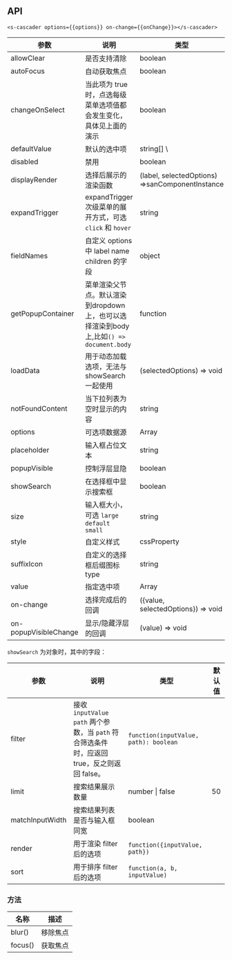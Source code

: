 ## API

```
<s-cascader options={{options}} on-change={{onChange}}></s-cascader>
```

| 参数                  | 说明                                                                                   | 类型                                            | 默认值                                                     |
| ---                   | ---                                                                                    | ---                                             | ---                                                        |
| allowClear            | 是否支持清除                                                                           | boolean                                         | true                                                       |
| autoFocus             | 自动获取焦点                                                                           | boolean                                         | false                                                      |
| changeOnSelect        | 当此项为 true 时，点选每级菜单选项值都会发生变化，具体见上面的演示                     | boolean                                         | false                                                      |
| defaultValue          | 默认的选中项                                                                           | string[] \                                      | Array                                                      | - |
| disabled              | 禁用                                                                                   | boolean                                         | false                                                      |
| displayRender         | 选择后展示的渲染函数                                                                   | (label, selectedOptions) =>sanComponentInstance | `label => label.join(' / ')`                               |
| expandTrigger         | expandTrigger 次级菜单的展开方式，可选 `click` 和 `hover`                              | string                                          | 'click'                                                    |
| fieldNames            | 自定义 options 中 label name children 的字段                                           | object                                          | `{ label: 'label', value: 'value', children: 'children' }` |
| getPopupContainer     | 菜单渲染父节点。默认渲染到dropdown上，也可以选择渲染到body上,比如`() => document.body` | function                                        | -                                                          |
| loadData              | 用于动态加载选项，无法与 showSearch 一起使用                                           | (selectedOptions) => void                       | -                                                          |
| notFoundContent       | 当下拉列表为空时显示的内容                                                             | string                                          | 'Not Found'                                                |
| options               | 可选项数据源                                                                           | Array                                           | -                                                          |
| placeholder           | 输入框占位文本                                                                         | string                                          | -                                                          |
| popupVisible          | 控制浮层显隐                                                                           | boolean                                         | -                                                          |
| showSearch            | 在选择框中显示搜索框                                                                   | boolean                                         | false                                                      |
| size                  | 输入框大小，可选 `large`<br> `default`<br> `small`                                     | string                                          | default                                                    |
| style                 | 自定义样式                                                                             | cssProperty                                     | -                                                          |
| suffixIcon            | 自定义的选择框后缀图标type                                                             | string                                          | -                                                          |
| value                 | 指定选中项                                                                             | Array                                           | -                                                          |
| on-change             | 选择完成后的回调                                                                       | ({value, selectedOptions}) => void                                                |                           -                                 |
| on-popupVisibleChange | 显示/隐藏浮层的回调                                                                    | (value) => void                                               |                                               -             |

`showSearch` 为对象时，其中的字段：

| 参数 | 说明 | 类型 | 默认值 |
| --- | --- | --- | --- |
| filter | 接收 `inputValue` `path` 两个参数，当 `path` 符合筛选条件时，应返回 true，反之则返回 false。 | `function(inputValue, path): boolean` |  |
| limit | 搜索结果展示数量 | number \| false | 50 |
| matchInputWidth | 搜索结果列表是否与输入框同宽 | boolean |  |
| render | 用于渲染 filter 后的选项 | `function({inputValue, path})` |  |
| sort | 用于排序 filter 后的选项 | `function(a, b, inputValue)` |  |

### 方法

| 名称 | 描述 |
| --- | --- |
| blur() | 移除焦点 |
| focus() | 获取焦点 |
